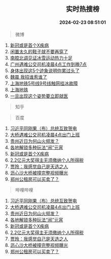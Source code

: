 <div align="center"><h2>实时热搜榜</h2><h4>2024-02-23 08:51:01</h4></div>

> 微博  

1. [新冠或是首个X疾病](https://s.weibo.com/weibo?q=%23%E6%96%B0%E5%86%A0%E6%88%96%E6%98%AF%E9%A6%96%E4%B8%AAX%E7%96%BE%E7%97%85%23&t=31&band_rank=1&Refer=top)<br />
2. [闲置太久的鞋子就不要再穿了](https://s.weibo.com/weibo?q=%23%E9%97%B2%E7%BD%AE%E5%A4%AA%E4%B9%85%E7%9A%84%E9%9E%8B%E5%AD%90%E5%B0%B1%E4%B8%8D%E8%A6%81%E5%86%8D%E7%A9%BF%E4%BA%86%23&t=31&band_rank=2&Refer=top)<br />
3. [南腔北调见证冰雪运动热力十足](https://s.weibo.com/weibo?q=%23%E5%8D%97%E8%85%94%E5%8C%97%E8%B0%83%E8%A7%81%E8%AF%81%E5%86%B0%E9%9B%AA%E8%BF%90%E5%8A%A8%E7%83%AD%E5%8A%9B%E5%8D%81%E8%B6%B3%23&t=31&band_rank=3&Refer=top)<br />
4. [广州遇难公交司机凌晨4点工作到晚7点](https://s.weibo.com/weibo?q=%23%E5%B9%BF%E5%B7%9E%E9%81%87%E9%9A%BE%E5%85%AC%E4%BA%A4%E5%8F%B8%E6%9C%BA%E5%87%8C%E6%99%A84%E7%82%B9%E5%B7%A5%E4%BD%9C%E5%88%B0%E6%99%9A7%E7%82%B9%23&t=31&band_rank=4&Refer=top)<br />
5. [身体出现这5个迹象说明你累过头了](https://s.weibo.com/weibo?q=%23%E8%BA%AB%E4%BD%93%E5%87%BA%E7%8E%B0%E8%BF%995%E4%B8%AA%E8%BF%B9%E8%B1%A1%E8%AF%B4%E6%98%8E%E4%BD%A0%E7%B4%AF%E8%BF%87%E5%A4%B4%E4%BA%86%23&t=31&band_rank=5&Refer=top)<br />
6. [魏晨 我招谁惹谁了](https://s.weibo.com/weibo?q=%E9%AD%8F%E6%99%A8%20%E6%88%91%E6%8B%9B%E8%B0%81%E6%83%B9%E8%B0%81%E4%BA%86&t=31&band_rank=6&Refer=top)<br />
7. [上海地铁5号线9号线触网挂冰故障](https://s.weibo.com/weibo?q=%23%E4%B8%8A%E6%B5%B7%E5%9C%B0%E9%93%815%E5%8F%B7%E7%BA%BF9%E5%8F%B7%E7%BA%BF%E8%A7%A6%E7%BD%91%E6%8C%82%E5%86%B0%E6%95%85%E9%9A%9C%23&t=31&band_rank=7&Refer=top)<br />
8. [上海地铁](https://s.weibo.com/weibo?q=%E4%B8%8A%E6%B5%B7%E5%9C%B0%E9%93%81&t=31&band_rank=8&Refer=top)<br />
9. [一旦出现这个姿势要立即就医](https://s.weibo.com/weibo?q=%23%E4%B8%80%E6%97%A6%E5%87%BA%E7%8E%B0%E8%BF%99%E4%B8%AA%E5%A7%BF%E5%8A%BF%E8%A6%81%E7%AB%8B%E5%8D%B3%E5%B0%B1%E5%8C%BB%23&t=31&band_rank=9&Refer=top)<br />

> 知乎  


> 百度  

1. [习近平同刚果（布）总统互致贺电](https://www.baidu.com/s?wd=%E4%B9%A0%E8%BF%91%E5%B9%B3%E5%90%8C%E5%88%9A%E6%9E%9C%EF%BC%88%E5%B8%83%EF%BC%89%E6%80%BB%E7%BB%9F%E4%BA%92%E8%87%B4%E8%B4%BA%E7%94%B5&sa=fyb_news&rsv_dl=fyb_news)<br />
2. [大桥遇难公交司机凌晨4点出门上班](https://www.baidu.com/s?wd=%E5%A4%A7%E6%A1%A5%E9%81%87%E9%9A%BE%E5%85%AC%E4%BA%A4%E5%8F%B8%E6%9C%BA%E5%87%8C%E6%99%A84%E7%82%B9%E5%87%BA%E9%97%A8%E4%B8%8A%E7%8F%AD&sa=fyb_news&rsv_dl=fyb_news)<br />
3. [贵州近日为何山火频发？](https://www.baidu.com/s?wd=%E8%B4%B5%E5%B7%9E%E8%BF%91%E6%97%A5%E4%B8%BA%E4%BD%95%E5%B1%B1%E7%81%AB%E9%A2%91%E5%8F%91%EF%BC%9F&sa=fyb_news&rsv_dl=fyb_news)<br />
4. [各地解锁多种玩法“闹”元宵](https://www.baidu.com/s?wd=%E5%90%84%E5%9C%B0%E8%A7%A3%E9%94%81%E5%A4%9A%E7%A7%8D%E7%8E%A9%E6%B3%95%E2%80%9C%E9%97%B9%E2%80%9D%E5%85%83%E5%AE%B5&sa=fyb_news&rsv_dl=fyb_news)<br />
5. [新冠或是首个X疾病](https://www.baidu.com/s?wd=%E6%96%B0%E5%86%A0%E6%88%96%E6%98%AF%E9%A6%96%E4%B8%AAX%E7%96%BE%E7%97%85&sa=fyb_news&rsv_dl=fyb_news)<br />
6. [2.2亿元大奖得主无须缴纳个人所得税](https://www.baidu.com/s?wd=2.2%E4%BA%BF%E5%85%83%E5%A4%A7%E5%A5%96%E5%BE%97%E4%B8%BB%E6%97%A0%E9%A1%BB%E7%BC%B4%E7%BA%B3%E4%B8%AA%E4%BA%BA%E6%89%80%E5%BE%97%E7%A8%8E&sa=fyb_news&rsv_dl=fyb_news)<br />
7. [贾玲：我感觉自己是天选之人](https://www.baidu.com/s?wd=%E8%B4%BE%E7%8E%B2%EF%BC%9A%E6%88%91%E6%84%9F%E8%A7%89%E8%87%AA%E5%B7%B1%E6%98%AF%E5%A4%A9%E9%80%89%E4%B9%8B%E4%BA%BA&sa=fyb_news&rsv_dl=fyb_news)<br />
8. [沥心沙大桥被撞完整视频曝光](https://www.baidu.com/s?wd=%E6%B2%A5%E5%BF%83%E6%B2%99%E5%A4%A7%E6%A1%A5%E8%A2%AB%E6%92%9E%E5%AE%8C%E6%95%B4%E8%A7%86%E9%A2%91%E6%9B%9D%E5%85%89&sa=fyb_news&rsv_dl=fyb_news)<br />
9. [郑州公租房可以买卖了？](https://www.baidu.com/s?wd=%E9%83%91%E5%B7%9E%E5%85%AC%E7%A7%9F%E6%88%BF%E5%8F%AF%E4%BB%A5%E4%B9%B0%E5%8D%96%E4%BA%86%EF%BC%9F&sa=fyb_news&rsv_dl=fyb_news)<br />

> 哔哩哔哩  

1. [习近平同刚果（布）总统互致贺电](https://www.baidu.com/s?wd=%E4%B9%A0%E8%BF%91%E5%B9%B3%E5%90%8C%E5%88%9A%E6%9E%9C%EF%BC%88%E5%B8%83%EF%BC%89%E6%80%BB%E7%BB%9F%E4%BA%92%E8%87%B4%E8%B4%BA%E7%94%B5&sa=fyb_news&rsv_dl=fyb_news)<br />
2. [大桥遇难公交司机凌晨4点出门上班](https://www.baidu.com/s?wd=%E5%A4%A7%E6%A1%A5%E9%81%87%E9%9A%BE%E5%85%AC%E4%BA%A4%E5%8F%B8%E6%9C%BA%E5%87%8C%E6%99%A84%E7%82%B9%E5%87%BA%E9%97%A8%E4%B8%8A%E7%8F%AD&sa=fyb_news&rsv_dl=fyb_news)<br />
3. [贵州近日为何山火频发？](https://www.baidu.com/s?wd=%E8%B4%B5%E5%B7%9E%E8%BF%91%E6%97%A5%E4%B8%BA%E4%BD%95%E5%B1%B1%E7%81%AB%E9%A2%91%E5%8F%91%EF%BC%9F&sa=fyb_news&rsv_dl=fyb_news)<br />
4. [各地解锁多种玩法“闹”元宵](https://www.baidu.com/s?wd=%E5%90%84%E5%9C%B0%E8%A7%A3%E9%94%81%E5%A4%9A%E7%A7%8D%E7%8E%A9%E6%B3%95%E2%80%9C%E9%97%B9%E2%80%9D%E5%85%83%E5%AE%B5&sa=fyb_news&rsv_dl=fyb_news)<br />
5. [新冠或是首个X疾病](https://www.baidu.com/s?wd=%E6%96%B0%E5%86%A0%E6%88%96%E6%98%AF%E9%A6%96%E4%B8%AAX%E7%96%BE%E7%97%85&sa=fyb_news&rsv_dl=fyb_news)<br />
6. [2.2亿元大奖得主无须缴纳个人所得税](https://www.baidu.com/s?wd=2.2%E4%BA%BF%E5%85%83%E5%A4%A7%E5%A5%96%E5%BE%97%E4%B8%BB%E6%97%A0%E9%A1%BB%E7%BC%B4%E7%BA%B3%E4%B8%AA%E4%BA%BA%E6%89%80%E5%BE%97%E7%A8%8E&sa=fyb_news&rsv_dl=fyb_news)<br />
7. [贾玲：我感觉自己是天选之人](https://www.baidu.com/s?wd=%E8%B4%BE%E7%8E%B2%EF%BC%9A%E6%88%91%E6%84%9F%E8%A7%89%E8%87%AA%E5%B7%B1%E6%98%AF%E5%A4%A9%E9%80%89%E4%B9%8B%E4%BA%BA&sa=fyb_news&rsv_dl=fyb_news)<br />
8. [沥心沙大桥被撞完整视频曝光](https://www.baidu.com/s?wd=%E6%B2%A5%E5%BF%83%E6%B2%99%E5%A4%A7%E6%A1%A5%E8%A2%AB%E6%92%9E%E5%AE%8C%E6%95%B4%E8%A7%86%E9%A2%91%E6%9B%9D%E5%85%89&sa=fyb_news&rsv_dl=fyb_news)<br />
9. [郑州公租房可以买卖了？](https://www.baidu.com/s?wd=%E9%83%91%E5%B7%9E%E5%85%AC%E7%A7%9F%E6%88%BF%E5%8F%AF%E4%BB%A5%E4%B9%B0%E5%8D%96%E4%BA%86%EF%BC%9F&sa=fyb_news&rsv_dl=fyb_news)<br />
